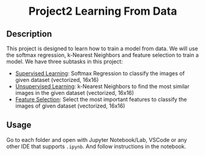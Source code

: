 <div align='center'>

# Project2 Learning From Data

</div>

## Description

This project is designed to learn how to train a model from data. We will use the softmax regression, k-Nearest Neighbors and feature selection to train a model. We have three subtasks in this project:

- [Supervised Learning](./src/task1): Softmax Regression to classify the images of given dataset (vectorized, 16x16)
- [Unsupervised Learning](./src/task2): k-Nearest Neighbors to find the most similar images in the given dataset (vectorized, 16x16)
- [Feature Selection](./src/task3): Select the most important features to classify the images of given dataset (vectorized, 16x16)

## Usage

Go to each folder and open with Jupyter Notebook/Lab, VSCode or any other IDE that supports `.ipynb`. And follow instructions in the notebook.

